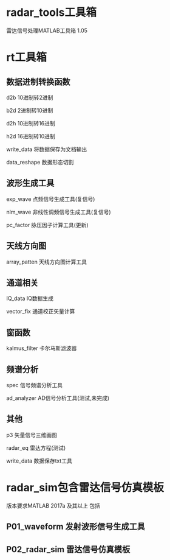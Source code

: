 # radar_tools工具箱
雷达信号处理MATLAB工具箱 1.05


rt工具箱
===============================
数据进制转换函数
--------------------------------
d2b             10进制转2进制

b2d             2进制转10进制

d2h             10进制转16进制

h2d             16进制转10进制

write_data      将数据保存为文档输出

data_reshape    数据形态切割
    
波形生成工具
--------------------------------
exp_wave        点频信号生成工具(复信号)

nlm_wave        非线性调频信号生成工具(复信号)

pc_factor       脉压因子计算工具(更新)

天线方向图
--------------------------------
array_patten    天线方向图计算工具

通道相关
--------------------------------
IQ_data         IQ数据生成

vector_fix       通道校正矢量计算

窗函数
--------------------------------
kalmus_filter   卡尔马斯滤波器

频谱分析
---------------------------------
spec            信号频谱分析工具

ad_analyzer     AD信号分析工具(测试,未完成)

其他
---------------------------------
p3              矢量信号三维画图

radar_eq        雷达方程(测试)

write_data      数据保存txt工具


radar_sim包含雷达信号仿真模板 
=================================
版本要求MATLAB 2017a 及其以上 包括

P01_waveform    发射波形信号生成工具
---------------------------------
P02_radar_sim   雷达信号仿真模板
---------------------------------



